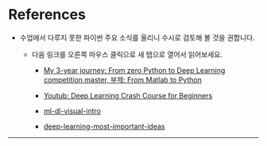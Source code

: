 # References

- 수업에서 다루지 못한 파이썬 주요 소식를 올리니 수시로 검토해 볼 것을 권합니다.  
  - 다음 링크를 오른쪽 마우스 클릭으로 새 탭으로 열어서 읽어보세요.  

    - [My 3-year journey: From zero Python to Deep Learning competition master, 부제: From Matlab to Python](https://towardsdatascience.com/my-3-year-journey-from-zero-python-to-deep-learning-competition-master-6605c188eec7)
    
    - [Youtub: Deep Learning Crash Course for Beginners](https://www.youtube.com/watch?v=VyWAvY2CF9c&feature=youtu.be)
    
    - [ml-dl-visual-intro](https://www.infoq.com/presentations/ml-dl-visual-intro/)
    
    - [deep-learning-most-important-ideas](https://dennybritz.com/blog/deep-learning-most-important-ideas/)

---
